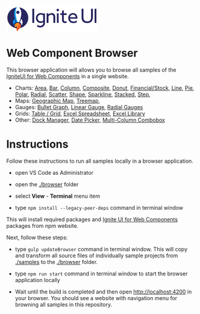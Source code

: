
<div style="display: flex; flex-flow: row;">
<img height="70px" style="border-radius: 0.25rem" alt="ignite-ui" src="../browser/public/logo-ignite-ui.svg"/>
<!-- <div style="font-size: 2.5rem; align-self: start; justify-content: start; margin: 0px; margin-left: 0.5rem; margin-right: 0.5rem">FOR</div>
<img height="52px" style="border-radius: 0.25rem" alt="ignite-wc" src="../browser/public/wc.png"/>
<div style="font-size: 2.5rem; align-self: start; justify-content: start; margin: 0px; margin-left: 0.5rem; margin-right: 0.5rem">BROWSER</div> -->
</div>

# Web Component Browser

This browser application will allows you to browse all samples of the [IgniteUI for Web Components](https://www.infragistics.com/products/ignite-ui-web-components/web-components/components/general-getting-started.html) in a single website.

- Charts:
[Area](https://www.infragistics.com/products/ignite-ui-web-components/web-components/components/charts/types/area-chart),
[Bar](https://www.infragistics.com/products/ignite-ui-web-components/web-components/components/charts/types/bar-chart),
[Column](https://www.infragistics.com/products/ignite-ui-web-components/web-components/components/charts/types/column-chart),
[Composite](https://www.infragistics.com/products/ignite-ui-web-components/web-components/components/charts/types/composite-chart),
[Donut](https://www.infragistics.com/products/ignite-ui-web-components/web-components/components/charts/types/donut-chart),
[Financial/Stock](https://www.infragistics.com/products/ignite-ui-web-components/web-components/components/charts/types/stock-chart),
[Line](https://www.infragistics.com/products/ignite-ui-web-components/web-components/components/charts/types/line-chart),
[Pie](https://www.infragistics.com/products/ignite-ui-web-components/web-components/components/charts/types/pie-chart),
[Polar](https://www.infragistics.com/products/ignite-ui-web-components/web-components/components/charts/types/polar-chart),
[Radial](https://www.infragistics.com/products/ignite-ui-web-components/web-components/components/charts/types/radial-chart),
[Scatter](https://www.infragistics.com/products/ignite-ui-web-components/web-components/components/charts/types/scatter-chart),
[Shape](https://www.infragistics.com/products/ignite-ui-web-components/web-components/components/charts/types/shape-chart),
[Sparkline](https://www.infragistics.com/products/ignite-ui-web-components/web-components/components/charts/types/sparkline-chart),
[Stacked](https://www.infragistics.com/products/ignite-ui-web-components/web-components/components/charts/types/stacked-chart),
[Step](https://www.infragistics.com/products/ignite-ui-web-components/web-components/components/charts/types/step-chart),
- Maps:
[Geographic Map](https://www.infragistics.com/products/ignite-ui-web-components/web-components/components/geo-map.html),
[Treemap](https://www.infragistics.com/products/ignite-ui-web-components/web-components/components/charts/types/treemap-chart.html),
- Gauges:
[Bullet Graph](https://www.infragistics.com/products/ignite-ui-web-components/web-components/components/bullet-graph),
[Linear Gauge](https://www.infragistics.com/products/ignite-ui-web-components/web-components/components/linear-gauge.html),
[Radial Gauges](https://www.infragistics.com/products/ignite-ui-web-components/web-components/components/radial-gauge.html)
- Grids:
[Table / Grid](https://www.infragistics.com/products/ignite-ui-web-components/web-components/components/grids/data-grid.html),
[Excel Spreadsheet](https://www.infragistics.com/products/ignite-ui-web-components/web-components/components/spreadsheet_overview.html),
[Excel Library](https://www.infragistics.com/products/ignite-ui-web-components/web-components/components/excel_library_using_workbooks.html)
- Other:
[Dock Manager](https://www.infragistics.com/products/ignite-ui-web-components/web-components/components/layouts/dock-manager),
[Date Picker](https://www.infragistics.com/products/ignite-ui-web-components/web-components/components/editors/date-picker),
[Multi-Column Combobox](https://www.infragistics.com/products/ignite-ui-web-components/web-components/components/editors/multi-column-combobox)

# Instructions

Follow these instructions to run all samples locally in a browser application.

- open VS Code as Administrator

- open the [./browser](./browser) folder

- select **View** - **Terminal** menu item

- type `npm install --legacy-peer-deps` command in terminal window

This will install required packages and [Ignite UI for Web Components](https://infragistics.com/webcomponentssite/components/general-getting-started.html) packages from npm website.

Next, follow these steps:

- type `gulp updateBrowser` command in terminal window. This will copy and transform all source files of individually sample projects from [./samples](./samples) to the [./browser](./browser) folder.

- type `npm run start` command in terminal window to start the browser application locally

- Wait until the build is completed and then open [http://localhost:4200](http://localhost:4200) in your browser. You should see a website with navigation menu for browning all samples in this repository.